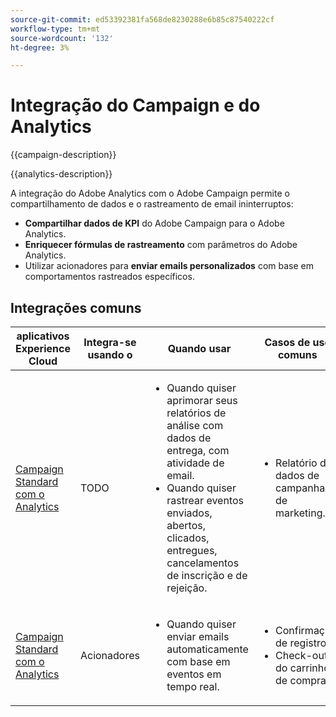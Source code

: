 ```yaml
---
source-git-commit: ed53392381fa568de8230288e6b85c87540222cf
workflow-type: tm+mt
source-wordcount: '132'
ht-degree: 3%

---
```



# Integração do Campaign e do Analytics

{{campaign-description}}

{{analytics-description}}

A integração do Adobe Analytics com o Adobe Campaign permite o compartilhamento de dados e o rastreamento de email ininterruptos:

+ **Compartilhar dados de KPI** do Adobe Campaign para o Adobe Analytics.
+ **Enriquecer fórmulas de rastreamento** com parâmetros do Adobe Analytics.
+ Utilizar acionadores para **enviar emails personalizados** com base em comportamentos rastreados específicos.

## Integrações comuns

<table>
    <thead>
        <tr>
            <th>aplicativos Experience Cloud</th>
            <th>Integra-se usando o</th>
            <th>Quando usar</th>
            <th>Casos de uso comuns</th>
        </tr>
    </thead>
    <tbody>
        <tr>
            <td><a href="https://experienceleague.adobe.com/docs/campaign-standard-learn/tutorials/integrations/track-the-success-of-your-deliveries-in-analytics.html" target="_blank" rel="noreferrer">Campaign Standard com o Analytics</a></td>
            <td>TODO</td>
            <td>
                <ul>
                    <li>Quando quiser aprimorar seus relatórios de análise com dados de entrega, com atividade de email.</li>
                    <li>Quando quiser rastrear eventos enviados, abertos, clicados, entregues, cancelamentos de inscrição e de rejeição.</li>                    
                </ul>
            </td>
            <td>
              <ul>
                <li>Relatório de dados de campanha de marketing.</li>
              </ul>
            </td>
        </tr>
        <tr>
            <td><a href="https://experienceleague.adobe.com/docs/campaign-standard-learn/tutorials/integrations/triggers/using-triggers-for-transactional-messaging-overview.html" target="_blank" rel="noreferrer">Campaign Standard com o Analytics</a></td>
            <td>Acionadores</li>
            <td>
                <ul>
                    <li>Quando quiser enviar emails automaticamente com base em eventos em tempo real.</li>
                </ul>
            </td>
            <td>
              <ul>
                <li>Confirmação de registro.</li>
                <li>Check-out do carrinho de compras.</li>
              </ul>
            </td>
        </tr>              
    </tbody>          
</table>

